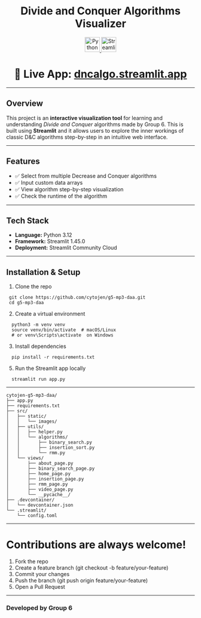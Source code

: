 <h1 align="center">Divide and Conquer Algorithms Visualizer</h1>

<p align="center">
  <a href="https://www.python.org/">
    <img src="https://img.shields.io/badge/Python-3.12-blue?logo=python&logoColor=white" alt="Python Badge" height="40"/>
  </a>
  <a href="https://streamlit.io/">
    <img src="https://img.shields.io/badge/Streamlit-1.45.0-red?logo=streamlit&logoColor=white" alt="Streamlit Badge" height="40"/>
  </a>
</p>

<h1 align="center">
  🔗 <strong>Live App:</strong> <a href="https://dncalgo.streamlit.app/" target="_blank" rel="noopener noreferrer" >dncalgo.streamlit.app</a>
</h1>

---

## Overview

This project is an **interactive visualization tool** for learning and understanding *Divide and Conquer* algorithms made by Group 6. This is built using **Streamlit** and it allows users to explore the inner workings of classic D&C algorithms step-by-step in an intuitive web interface.

---

## Features

- ✅ Select from multiple Decrease and Conquer algorithms  
- ✅ Input custom data arrays  
- ✅ View algorithm step-by-step visualization  
- ✅ Check the runtime of the algorithm

---

## Tech Stack

- **Language:** Python 3.12
- **Framework:** Streamlit 1.45.0
- **Deployment:** Streamlit Community Cloud

---

## Installation & Setup

1. Clone the repo  
  ```
   git clone https://github.com/cytojen/g5-mp3-daa.git
   cd g5-mp3-daa
  ```

2. Create a virtual environment
  ```
    python3 -m venv venv
    source venv/bin/activate  # macOS/Linux
    # or venv\Scripts\activate  on Windows
  ```

3. Install dependencies
  ```
    pip install -r requirements.txt
  ```

5. Run the Streamlit app locally
  ```
    streamlit run app.py
  ```

---


```
cytojen-g5-mp3-daa/
├── app.py
├── requirements.txt
├── src/
│   ├── static/
│   │   └── images/
│   ├── utils/
│   │   ├── helper.py
│   │   └── algorithms/
│   │       ├── binary_search.py
│   │       ├── insertion_sort.py
│   │       └── rmm.py
│   └── views/
│       ├── about_page.py
│       ├── binary_search_page.py
│       ├── home_page.py
│       ├── insertion_page.py
│       ├── rmm_page.py
│       ├── video_page.py
│       └── __pycache__/
├── .devcontainer/
│   └── devcontainer.json
└── .streamlit/
    └── config.toml
```

---

# Contributions are always welcome!
1. Fork the repo
2. Create a feature branch (git checkout -b feature/your-feature)
3. Commit your changes
4. Push the branch (git push origin feature/your-feature)
5. Open a Pull Request

---

### Developed by Group 6

